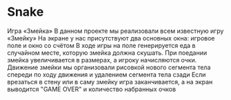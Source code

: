 # Snake
Игра «Змейка»
В данном проекте мы реализовали всем известную игру «Змейку»
На экране у нас присутствуют два основных окна: игровое поле и окно со счётом
В ходе игры на поле генерируется еда в случайном месте, которую змейка должна скушать. При поедании змейка увеличивается в размерах, а игроку начисляются очки.
Движение змейки мы организовали рисовкой нового сегмента тела спереди по ходу движения и удалением сегмента тела сзади
Если врезаться в стену или в саму змейку игра заканчивается, а на экран выводится "GAME OVER" и количество набранных очков
